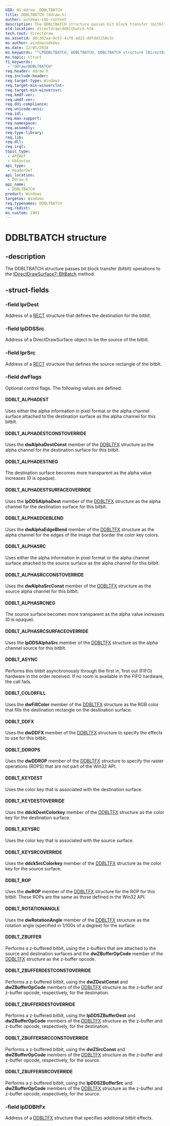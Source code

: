 ```yaml
---
UID: NS:ddraw._DDBLTBATCH
title: DDBLTBATCH (ddraw.h)
author: windows-sdk-content
description: The DDBLTBATCH structure passes bit block transfer (bitblt) operations to the IDirectDrawSurface7::BltBatch method.
old-location: directdraw\ddbltbatch.htm
tech.root: directdraw
ms.assetid: d8c302aa-9c57-41f8-ad22-d8fdd1158c3c
ms.author: windowssdkdev
ms.date: 12/05/2018
ms.keywords: "*LPDDBLTBATCH, DDBLTBATCH, DDBLTBATCH structure [DirectDraw], DDBLT_ALPHADEST, DDBLT_ALPHADESTCONSTOVERRIDE, DDBLT_ALPHADESTNEG, DDBLT_ALPHADESTSURFACEOVERRIDE, DDBLT_ALPHAEDGEBLEND, DDBLT_ALPHASRC, DDBLT_ALPHASRCCONSTOVERRIDE, DDBLT_ALPHASRCNEG, DDBLT_ALPHASRCSURFACEOVERRIDE, DDBLT_ASYNC, DDBLT_COLORFILL, DDBLT_DDFX, DDBLT_DDROPS, DDBLT_KEYDEST, DDBLT_KEYDESTOVERRIDE, DDBLT_KEYSRC, DDBLT_KEYSRCOVERRIDE, DDBLT_ROP, DDBLT_ROTATIONANGLE, DDBLT_ZBUFFER, DDBLT_ZBUFFERDESTCONSTOVERRIDE, DDBLT_ZBUFFERDESTOVERRIDE, DDBLT_ZBUFFERSRCCONSTOVERRIDE, DDBLT_ZBUFFERSRCOVERRIDE, LPDDBLTBATCH, LPDDBLTBATCH structure pointer [DirectDraw], ddraw/DDBLTBATCH, ddraw/LPDDBLTBATCH, directdraw.ddbltbatch"
ms.topic: struct
f1_keywords: 
 - "ddraw/DDBLTBATCH"
req.header: ddraw.h
req.include-header: 
req.target-type: Windows
req.target-min-winverclnt: 
req.target-min-winversvr: 
req.kmdf-ver: 
req.umdf-ver: 
req.ddi-compliance: 
req.unicode-ansi: 
req.idl: 
req.max-support: 
req.namespace: 
req.assembly: 
req.type-library: 
req.lib: 
req.dll: 
req.irql: 
topic_type:
 - APIRef
 - kbSyntax
api_type:
 - HeaderDef
api_location:
 - Ddraw.h
api_name:
 - DDBLTBATCH
product: Windows
targetos: Windows
req.typenames: DDBLTBATCH
req.redist: 
ms.custom: 19H1
---
```


# DDBLTBATCH structure


## -description


The DDBLTBATCH structure passes bit block transfer (bitblt) operations to the <a href="https://docs.microsoft.com/windows/desktop/api/ddraw/nf-ddraw-idirectdrawsurface7-bltbatch">IDirectDrawSurface7::BltBatch</a> method.




## -struct-fields




### -field lprDest

Address of a <a href="/windows/desktop/api/windef/ns-windef-rect">RECT</a> structure that defines the destination for the bitblt.


### -field lpDDSSrc

Address of a DirectDrawSurface object to be the source of the bitblt.


### -field lprSrc

Address of a <a href="/windows/desktop/api/windef/ns-windef-rect">RECT</a> structure that defines the source rectangle of the bitblt.


### -field dwFlags

Optional control flags. The following values are defined:



#### DDBLT_ALPHADEST

Uses either the alpha information in pixel format or the alpha channel surface attached to the destination surface as the alpha channel for this bitblt.



#### DDBLT_ALPHADESTCONSTOVERRIDE

Uses the <b>dwAlphaDestConst</b> member of the <a href="https://docs.microsoft.com/windows/desktop/api/ddraw/ns-ddraw-_ddbltfx">DDBLTFX</a> structure as the alpha channel for the destination surface for this bitblt.



#### DDBLT_ALPHADESTNEG

The destination surface becomes more transparent as the alpha value increases (0 is opaque).



#### DDBLT_ALPHADESTSURFACEOVERRIDE

Uses the <b>lpDDSAlphaDest</b> member of the <a href="https://docs.microsoft.com/windows/desktop/api/ddraw/ns-ddraw-_ddbltfx">DDBLTFX</a> structure as the alpha channel for the destination surface for this bitblt.



#### DDBLT_ALPHAEDGEBLEND

Uses the <b>dwAlphaEdgeBlend</b> member of the <a href="https://docs.microsoft.com/windows/desktop/api/ddraw/ns-ddraw-_ddbltfx">DDBLTFX</a> structure as the alpha channel for the edges of the image that border the color key colors.



#### DDBLT_ALPHASRC

Uses either the alpha information in pixel format or the alpha channel surface attached to the source surface as the alpha channel for this bitblt.



#### DDBLT_ALPHASRCCONSTOVERRIDE

Uses the <b>dwAlphaSrcConst</b> member of the <a href="https://docs.microsoft.com/windows/desktop/api/ddraw/ns-ddraw-_ddbltfx">DDBLTFX</a> structure as the source alpha channel for this bitblt.



#### DDBLT_ALPHASRCNEG

The source surface becomes more transparent as the alpha value increases (0 is opaque).



#### DDBLT_ALPHASRCSURFACEOVERRIDE

Uses the <b>lpDDSAlphaSrc</b> member of the <a href="https://docs.microsoft.com/windows/desktop/api/ddraw/ns-ddraw-_ddbltfx">DDBLTFX</a> structure as the alpha channel source for this bitblt.



#### DDBLT_ASYNC

Performs this bitblt asynchronously through the first in, first out (FIFO) hardware in the order received. If no room is available in the FIFO hardware, the call fails.



#### DDBLT_COLORFILL

Uses the <b>dwFillColor</b> member of the <a href="https://docs.microsoft.com/windows/desktop/api/ddraw/ns-ddraw-_ddbltfx">DDBLTFX</a> structure as the RGB color that fills the destination rectangle on the destination surface.



#### DDBLT_DDFX

Uses the <b>dwDDFX</b> member of the <a href="https://docs.microsoft.com/windows/desktop/api/ddraw/ns-ddraw-_ddbltfx">DDBLTFX</a> structure to specify the effects to use for this bitblt.



#### DDBLT_DDROPS

Uses the <b>dwDDROP</b> member of the <a href="https://docs.microsoft.com/windows/desktop/api/ddraw/ns-ddraw-_ddbltfx">DDBLTFX</a> structure to specify the raster operations (ROPS) that are not part of the Win32 API.



#### DDBLT_KEYDEST

Uses the color key that is associated with the destination surface.



#### DDBLT_KEYDESTOVERRIDE

Uses the <b>ddckDestColorkey</b> member of the <a href="https://docs.microsoft.com/windows/desktop/api/ddraw/ns-ddraw-_ddbltfx">DDBLTFX</a> structure as the color key for the destination surface.



#### DDBLT_KEYSRC

Uses the color key that is associated with the source surface.



#### DDBLT_KEYSRCOVERRIDE

Uses the <b>ddckSrcColorkey</b> member of the <a href="https://docs.microsoft.com/windows/desktop/api/ddraw/ns-ddraw-_ddbltfx">DDBLTFX</a> structure as the color key for the source surface.



#### DDBLT_ROP

Uses the <b>dwROP</b> member of the <a href="https://docs.microsoft.com/windows/desktop/api/ddraw/ns-ddraw-_ddbltfx">DDBLTFX</a> structure for the ROP for this bitblt. These ROPs are the same as those defined in the Win32 API.



#### DDBLT_ROTATIONANGLE

Uses the <b>dwRotationAngle</b> member of the <a href="https://docs.microsoft.com/windows/desktop/api/ddraw/ns-ddraw-_ddbltfx">DDBLTFX</a> structure as the rotation angle (specified in 1/100s of a degree) for the surface.



#### DDBLT_ZBUFFER

Performs a z-buffered bitblt, using the z-buffers that are attached to the source and destination surfaces and the <b>dwZBufferOpCode</b> member of the <a href="https://docs.microsoft.com/windows/desktop/api/ddraw/ns-ddraw-_ddbltfx">DDBLTFX</a> structure as the z-buffer opcode.



#### DDBLT_ZBUFFERDESTCONSTOVERRIDE

Performs a z-buffered bitblt, using the <b>dwZDestConst</b> and <b>dwZBufferOpCode</b> members of the <a href="https://docs.microsoft.com/windows/desktop/api/ddraw/ns-ddraw-_ddbltfx">DDBLTFX</a> structure as the z-buffer and z-buffer opcode, respectively, for the destination.



#### DDBLT_ZBUFFERDESTOVERRIDE

Performs a z-buffered bitblt, using the <b>lpDDSZBufferDest</b> and <b>dwZBufferOpCode</b> members of the <a href="https://docs.microsoft.com/windows/desktop/api/ddraw/ns-ddraw-_ddbltfx">DDBLTFX</a> structure as the z-buffer and z-buffer opcode, respectively, for the destination.



#### DDBLT_ZBUFFERSRCCONSTOVERRIDE

Performs a z-buffered bitblt, using the <b>dwZSrcConst</b> and <b>dwZBufferOpCode</b> members of the <a href="https://docs.microsoft.com/windows/desktop/api/ddraw/ns-ddraw-_ddbltfx">DDBLTFX</a> structure as the z-buffer and z-buffer opcode, respectively, for the source.



#### DDBLT_ZBUFFERSRCOVERRIDE

Performs a z-buffered bitblt, using the <b>lpDDSZBufferSrc</b> and <b>dwZBufferOpCode</b> members of the <a href="https://docs.microsoft.com/windows/desktop/api/ddraw/ns-ddraw-_ddbltfx">DDBLTFX</a> structure as the z-buffer and z-buffer opcode, respectively, for the source.


### -field lpDDBltFx

Address of a <a href="https://docs.microsoft.com/windows/desktop/api/ddraw/ns-ddraw-_ddbltfx">DDBLTFX</a> structure that specifies additional bitblt effects.


